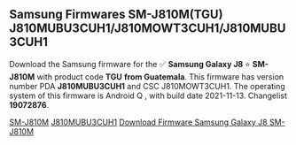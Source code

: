 <h2>Samsung Firmwares SM-J810M(TGU) J810MUBU3CUH1/J810MOWT3CUH1/J810MUBU3CUH1</h2>
Download the Samsung firmware for the ✅ <strong>Samsung Galaxy J8 </strong> ⭐ <strong>SM-J810M</strong> with product code <strong>TGU</strong> <strong> from Guatemala</strong>. This firmware has version number PDA <strong>J810MUBU3CUH1</strong> and CSC J810MOWT3CUH1. The operating system of this firmware is Android Q , with build date 2021-11-13. Changelist <strong>19072876</strong>.


[SM-J810M](https://samfirm.shop/samsung/model/SM-J810M)
[J810MUBU3CUH1](https://samfirm.shop/samsung/pda/J810MUBU3CUH1)
[Download Firmware Samsung Galaxy J8 SM-J810M](https://samfirm.shop/samsung/firmware/474238)
